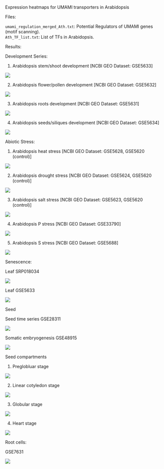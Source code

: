 Expression heatmaps for UMAMI transporters in Arabidopsis

Files:

`umami_regulation_merged_Ath.txt`:  Potential Regulators of UMAMI genes (motif scanning).  
`Ath_TF_list.txt`:  List of TFs in Arabidopsis.  

Results:

Development Series:

1. Arabidopsis stem/shoot development [NCBI GEO Dataset: GSE5633]

![](https://github.com/rkapr/UMAMI/blob/master/AThaliana_senescence/Shoot_stem_GSE5633)

2. Arabidopsis flower/pollen development [NCBI GEO Dataset: GSE5632]

![](https://github.com/rkapr/UMAMI/blob/master/AThaliana_senescence/dev_flower_pollen)

3. Arabidopsis roots development [NCBI GEO Dataset: GSE5631]

![](https://github.com/rkapr/UMAMI/blob/master/AThaliana_senescence/dev_roots.png)

4. Arabidopsis seeds/siliques development [NCBI GEO Dataset: GSE5634]

![](https://github.com/rkapr/UMAMI/blob/master/AThaliana_senescence/dev_seeds_siliques)

Abiotic Stress:

1. Arabidopsis heat stress [NCBI GEO Dataset: GSE5628, GSE5620 (control)]

![](https://github.com/rkapr/UMAMI/blob/master/AThaliana_senescence/stress_shoot_root_heat)

2. Arabidopsis drought stress [NCBI GEO Dataset: GSE5624, GSE5620 (control)]

![](https://github.com/rkapr/UMAMI/blob/master/AThaliana_senescence/stress_shoot_root_drought)

3. Arabidopsis salt stress [NCBI GEO Dataset: GSE5623, GSE5620 (control)]

![](https://github.com/rkapr/UMAMI/blob/master/AThaliana_senescence/stress_shoot_root_salt)

4. Arabidopsis P stress [NCBI GEO Dataset: GSE33790]

![](https://github.com/rkapr/UMAMI/blob/master/AThaliana_senescence/stress_shoot_root_phosphorous)

5. Arabidopsis S stress [NCBI GEO Dataset: GSE5688]

![](https://github.com/rkapr/UMAMI/blob/master/AThaliana_senescence/stress_root_sulphur.png)

Senescence:

Leaf SRP018034

![](https://github.com/rkapr/UMAMI/blob/master/AThaliana_senescence/leaf_senescence_SRP018034.png)

Leaf GSE5633

![](https://github.com/rkapr/UMAMI/blob/master/AThaliana_senescence/senescence_GSE22982.png)

Seed 

Seed time series GSE28311

![](https://github.com/rkapr/UMAMI/blob/master/AThaliana_senescence/seed_timeseries)

Somatic embryogenesis GSE48915

![](https://github.com/rkapr/UMAMI/blob/master/AThaliana_senescence/somatic_embryogenesis)

Seed compartments

1. Preglobluar stage

![](https://github.com/rkapr/UMAMI/blob/master/AThaliana_senescence/seed_compartments_preglobular)

2. Linear cotyledon stage

![](https://github.com/rkapr/UMAMI/blob/master/AThaliana_senescence/seed_compartments_linear_cotyledon_stage)

3. Globular stage

![](https://github.com/rkapr/UMAMI/blob/master/AThaliana_senescence/seed_compartments_globular_stage)

4. Heart stage

![](https://github.com/rkapr/UMAMI/blob/master/AThaliana_senescence/seed_compartments_heart_stage)

Root cells:

GSE7631

![](https://github.com/rkapr/UMAMI/blob/master/AThaliana_senescence/root_cells)

